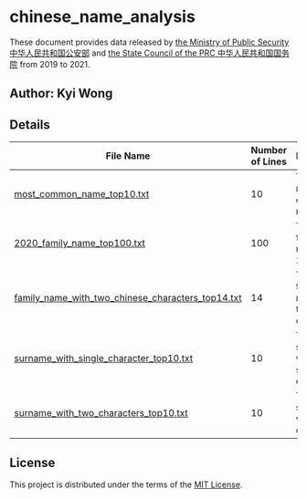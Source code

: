 # chinese_name_analysis

These document provides data released by [the Ministry of Public Security 中华人民共和国公安部](https://www.mps.gov.cn/) and [the State Council of the PRC 中华人民共和国国务院](https://www.gov.cn/) from 2019 to 2021.

## Author: Kyi Wong

## Details

| File Name                                   | Number of Lines | Description                                      |
|--------------------------------------------|-----------------|--------------------------------------------------|
| [most_common_name_top10.txt](./most_common_name_top10.txt) | 10              | Top 10 most common names                        |
| [2020_family_name_top100.txt](./2020/2020_family_name_top100.txt) | 100             | Top 100 family names in 2020                    |
| [family_name_with_two_chinese_characters_top14.txt](./family_name_with_two_chinese_characters_top14.txt) | 14              | Top 14 family names with two characters         |
| [surname_with_single_character_top10.txt](./surname_with_single_character_top10.txt) | 10              | Top 10 surnames with a single character         |
| [surname_with_two_characters_top10.txt](./surname_with_two_characters_top10.txt) | 10              | Top 10 surnames with two characters             |

## License  

This project is distributed under the terms of the [MIT License](./LICENSE).
